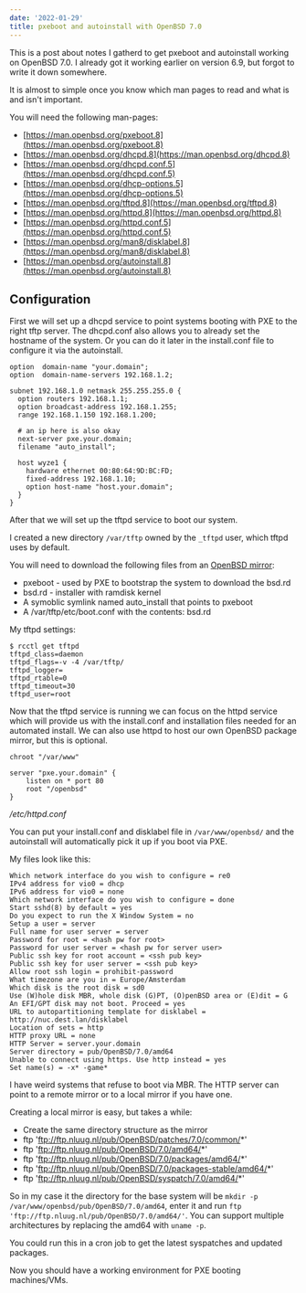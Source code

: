 ```yaml
---
date: '2022-01-29'
title: pxeboot and autoinstall with OpenBSD 7.0
---
```


This is a post about notes I gatherd to get pxeboot and autoinstall working on OpenBSD 7.0. I already got it working earlier on version 6.9, but forgot to write it down somewhere.

It is almost to simple once you know which man pages to read and what is and isn't important.

You will need the following man-pages:

- [https://man.openbsd.org/pxeboot.8](https://man.openbsd.org/pxeboot.8)
- [https://man.openbsd.org/dhcpd.8](https://man.openbsd.org/dhcpd.8)
- [https://man.openbsd.org/dhcpd.conf.5](https://man.openbsd.org/dhcpd.conf.5)
- [https://man.openbsd.org/dhcp-options.5](https://man.openbsd.org/dhcp-options.5)
- [https://man.openbsd.org/tftpd.8](https://man.openbsd.org/tftpd.8)
- [https://man.openbsd.org/httpd.8](https://man.openbsd.org/httpd.8)
- [https://man.openbsd.org/httpd.conf.5](https://man.openbsd.org/httpd.conf.5)
- [https://man.openbsd.org/man8/disklabel.8](https://man.openbsd.org/man8/disklabel.8)
- [https://man.openbsd.org/autoinstall.8](https://man.openbsd.org/autoinstall.8)

## Configuration

First we will set up a dhcpd service to point systems booting with PXE to the right tftp server. The dhcpd.conf also allows you to already set the hostname of the system. Or you can do it later in the install.conf file to configure it via the autoinstall.

```text
option  domain-name "your.domain";
option  domain-name-servers 192.168.1.2;

subnet 192.168.1.0 netmask 255.255.255.0 {
  option routers 192.168.1.1;
  option broadcast-address 192.168.1.255;
  range 192.168.1.150 192.168.1.200;

  # an ip here is also okay
  next-server pxe.your.domain;
  filename "auto_install";

  host wyze1 {
    hardware ethernet 00:80:64:9D:BC:FD;
    fixed-address 192.168.1.10;
    option host-name "host.your.domain";
  }
}
```

After that we will set up the tftpd service to boot our system.

I created a new directory `/var/tftp` owned by the `_tftpd` user, which tftpd uses by default.

You will need to download the following files from an [OpenBSD mirror](https://cdn.openbsd.org/pub/OpenBSD/7.0/amd64/):

- pxeboot - used by PXE to bootstrap the system to download the bsd.rd
- bsd.rd - installer  with ramdisk kernel
- A symoblic symlink named auto_install that points to pxeboot
- A /var/tftp/etc/boot.conf with the contents: bsd.rd

My tftpd settings:

```text
$ rcctl get tftpd
tftpd_class=daemon
tftpd_flags=-v -4 /var/tftp/
tftpd_logger=
tftpd_rtable=0
tftpd_timeout=30
tftpd_user=root
```

Now that the tftpd service is running we can focus on the httpd service which will provide us with the install.conf and installation files needed for an automated install. We can also use httpd to host our own OpenBSD package mirror, but this is optional.

```text
chroot "/var/www"

server "pxe.your.domain" {
	listen on * port 80
	root "/openbsd"
}
```
*/etc/httpd.conf*

You can put your install.conf and disklabel file in `/var/www/openbsd/` and the autoinstall will automatically pick it up if you boot via PXE.

My files look like this:

```text
Which network interface do you wish to configure = re0 
IPv4 address for vio0 = dhcp
IPv6 address for vio0 = none
Which network interface do you wish to configure = done
Start sshd(8) by default = yes
Do you expect to run the X Window System = no
Setup a user = server
Full name for user server = server
Password for root = <hash pw for root>
Password for user server = <hash pw for server user>
Public ssh key for root account = <ssh pub key>
Public ssh key for user server = <ssh pub key>
Allow root ssh login = prohibit-password
What timezone are you in = Europe/Amsterdam
Which disk is the root disk = sd0
Use (W)hole disk MBR, whole disk (G)PT, (O)penBSD area or (E)dit = G
An EFI/GPT disk may not boot. Proceed = yes
URL to autopartitioning template for disklabel = http://nuc.dest.lan/disklabel
Location of sets = http
HTTP proxy URL = none
HTTP Server = server.your.domain
Server directory = pub/OpenBSD/7.0/amd64
Unable to connect using https. Use http instead = yes
Set name(s) = -x* -game*
```

I have weird systems that refuse to boot via MBR. The HTTP server can point to a remote mirror or to a local mirror if you have one.

Creating a local mirror is easy, but takes a while:

- Create the same directory structure as the mirror
- ftp 'ftp://ftp.nluug.nl/pub/OpenBSD/patches/7.0/common/*' 
- ftp 'ftp://ftp.nluug.nl/pub/OpenBSD/7.0/amd64/*' 
- ftp 'ftp://ftp.nluug.nl/pub/OpenBSD/7.0/packages/amd64/*' 
- ftp 'ftp://ftp.nluug.nl/pub/OpenBSD/7.0/packages-stable/amd64/*' 
- ftp 'ftp://ftp.nluug.nl/pub/OpenBSD/syspatch/7.0/amd64/*'


So in my case it the directory for the base system will be `mkdir -p  /var/www/openbsd/pub/OpenBSD/7.0/amd64`, enter it and run `ftp 'ftp://ftp.nluug.nl/pub/OpenBSD/7.0/amd64/'`. You can support multiple architectures by replacing the amd64 with `uname -p`.

You could run this in a cron job to get the latest syspatches and updated packages.

Now you should have a working environment for PXE booting machines/VMs. 